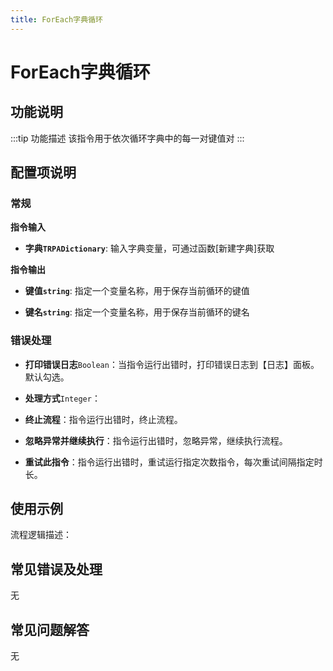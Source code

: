 ```yaml
---
title: ForEach字典循环
---
```


# ForEach字典循环

## 功能说明

:::tip 功能描述
该指令用于依次循环字典中的每一对键值对
:::

## 配置项说明

### 常规

**指令输入**

- **字典`TRPADictionary`**: 输入字典变量，可通过函数[新建字典]获取


**指令输出**

- **键值`string`**: 指定一个变量名称，用于保存当前循环的键值

- **键名`string`**: 指定一个变量名称，用于保存当前循环的键名

### 错误处理

- **打印错误日志**`Boolean`：当指令运行出错时，打印错误日志到【日志】面板。默认勾选。

- **处理方式**`Integer`：

 - **终止流程**：指令运行出错时，终止流程。

 - **忽略异常并继续执行**：指令运行出错时，忽略异常，继续执行流程。

 - **重试此指令**：指令运行出错时，重试运行指定次数指令，每次重试间隔指定时长。

## 使用示例

流程逻辑描述：

## 常见错误及处理

无

## 常见问题解答

无

